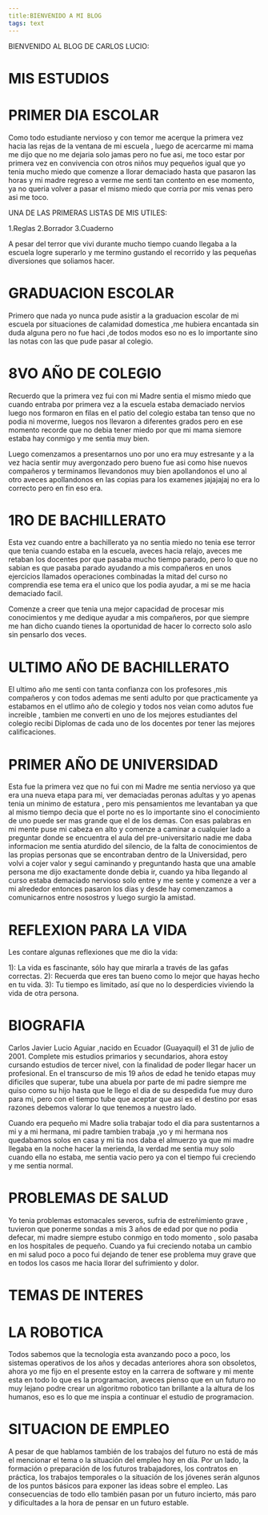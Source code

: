 ```yaml
---
title:BIENVENIDO A MI BLOG
tags: text
---
```


BIENVENIDO AL BLOG DE CARLOS LUCIO:

# MIS ESTUDIOS

# PRIMER DIA ESCOLAR

Como todo estudiante nervioso y con temor me acerque la primera vez hacia las rejas de la ventana de mi escuela , luego de acercarme mi mama me dijo que no me dejaria solo jamas pero no fue asi, me toco estar por primera vez en convivencia con otros niños muy pequeños igual que yo tenia mucho miedo que comenze a llorar demaciado hasta que pasaron las horas y mi madre regreso a verme me senti tan contento en ese momento, ya no queria volver a pasar el mismo miedo que corria por mis venas pero asi me toco. 

UNA DE LAS PRIMERAS LISTAS DE MIS UTILES:

1.Reglas
2.Borrador
3.Cuaderno 

A pesar del terror que vivi durante mucho tiempo cuando llegaba a la escuela logre superarlo y me termino gustando el recorrido y las pequeñas diversiones que soliamos hacer.

# GRADUACION ESCOLAR

Primero que nada yo nunca pude asistir a la graduacion escolar de mi escuela por situaciones de calamidad domestica ,me hubiera encantada sin duda alguna pero no fue haci ,de todos modos eso no es lo importante sino las notas con las que pude pasar al colegio.

# 8VO AÑO DE COLEGIO

Recuerdo que la primera vez fui con mi Madre sentia el mismo miedo que cuando entraba por primera vez a la escuela estaba demaciado nervios luego nos formaron en filas en el patio del colegio estaba tan tenso que no podia ni moverme, luegos nos llevaron a diferentes grados pero en ese momento recorde que no debia tener miedo por que mi mama siemore estaba hay conmigo y me sentia muy bien.


Luego comenzamos a presentarnos uno por uno era muy estresante y a la vez hacia sentir muy avergonzado pero bueno fue asi como hise nuevos compañeros y terminamos llevandonos muy bien apollandonos el uno al otro aveces apollandonos en las copias para los examenes jajajajaj no era lo correcto pero en fin eso era.

# 1RO DE BACHILLERATO

Esta vez cuando entre a bachillerato ya no sentia miedo no tenia ese terror que tenia cuando estaba en la escuela, aveces hacia relajo, aveces me retaban los docentes por que pasaba mucho tiempo parado, pero lo que no sabian es que pasaba parado ayudando a mis compañeros en unos ejercicios llamados operaciones combinadas la mitad del curso no comprendia ese tema era el unico que los podia ayudar, a mi se me hacia demaciado facil.

Comenze a creer que tenia una mejor capacidad de procesar mis conocimientos y me dedique ayudar a mis compañeros, por que siempre me han dicho cuando tienes la oportunidad de hacer lo correcto solo aslo sin pensarlo dos veces.

# ULTIMO AÑO DE BACHILLERATO

El ultimo año me senti con tanta confianza con los profesores ,mis compañeros y con todos ademas me senti adulto por que practicamente ya estabamos en el utlimo año de colegio y todos nos veian como adutos fue increible , tambien me converti en uno de los mejores estudiantes del colegio recibi Diplomas de cada uno de los docentes por tener las mejores calificaciones.


# PRIMER AÑO DE UNIVERSIDAD

Esta fue la primera vez que no fui con mi Madre me sentia nervioso ya que era una nueva etapa para mi, ver demaciadas peronas adultas y yo apenas tenia un minimo de estatura , pero mis pensamientos me levantaban ya que al mismo tiempo decia que el porte no es lo importante sino el conocimiento de uno puede ser mas grande que el de los demas.
Con esas palabras en mi mente puse mi cabeza en alto y comenze a caminar a cualquier lado a preguntar donde se encuentra el aula del pre-universitario nadie me daba informacion me sentia aturdido del silencio, de la falta de conocimientos de las propias personas que se encontraban dentro de la Universidad, pero volvi a cojer valor y segui caminando y preguntando hasta que una amable persona me dijo exactamente donde debia ir, cuando ya hiba llegando al curso estaba demaciado nervioso solo entre y me sente y comenze a ver a mi alrededor entonces pasaron los dias y desde hay comenzamos a comunicarnos entre nosostros y luego surgio la amistad.


# REFLEXION PARA LA VIDA

Les contare algunas reflexiones que me dio la vida:

1): La vida es fascinante, sólo hay que mirarla a través de las gafas correctas.
2): Recuerda que eres tan bueno como lo mejor que hayas hecho en tu vida.
3): Tu tiempo es limitado, así que no lo desperdicies viviendo la vida de otra persona.


# BIOGRAFIA

Carlos Javier Lucio Aguiar ,nacido en Ecuador (Guayaquil) el 31 de julio de 2001.
Complete mis estudios primarios y secundarios, ahora estoy cursando estudios de tercer nivel, con la finalidad de poder llegar hacer un profesional.
En el transcurso de mis 19 años de edad he tenido etapas muy dificiles que superar, tube una abuela por parte de mi padre siempre me quiso como su hijo hasta que le llego el dia de su despedida fue muy duro para mi, pero con el tiempo tube que aceptar que asi es el destino por esas razones debemos valorar lo que tenemos a nuestro lado.

Cuando era pequeño mi Madre solia trabajar todo el dia para sustentarnos a mi y a mi hermana, mi padre tambien trabaja ,yo y mi hermana nos quedabamos solos en casa y mi tia nos daba el almuerzo ya que mi madre llegaba en la noche hacer la merienda, la verdad me sentia muy solo cuando ella no estaba, me sentia vacio pero ya con el tiempo fui creciendo y me sentia normal.


# PROBLEMAS DE SALUD

Yo tenia problemas estomacales severos, sufria de estreñimiento grave , tuvieron que ponerme sondas a mis 3 años de edad por que no podia defecar, mi madre siempre estubo conmigo en todo momento , solo pasaba en los hospitales de pequeño. 
Cuando ya fui creciendo notaba un cambio en mi salud poco a poco fui dejando de tener ese problema muy grave que en todos los casos me hacia llorar del sufrimiento y dolor.

# TEMAS DE INTERES
# LA ROBOTICA

Todos sabemos que la tecnologia esta avanzando poco a poco, los sistemas operativos de los años y decadas anteriores ahora son obsoletos, ahora yo me fijo en el presente estoy en la carrera de software y mi mente esta en todo lo que es la programacion, aveces pienso que en un futuro no muy lejano podre crear un algoritmo robotico tan brillante a la altura de los humanos, eso es lo que me inspia a continuar el estudio de programacion.


# SITUACION DE EMPLEO

A pesar de que hablamos también de los trabajos del futuro no está de más el mencionar el tema o la situación del empleo hoy en día. Por un lado, la formación o preparación de los futuros trabajadores, los contratos en práctica, los trabajos temporales o la situación de los jóvenes serán algunos de los puntos básicos para exponer las ideas sobre el empleo. Las consecuencias de todo ello también pasan por un futuro incierto, más paro y dificultades a la hora de pensar en un futuro estable.










